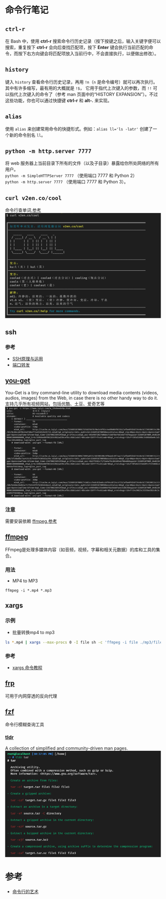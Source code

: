 # 命令行笔记 

## `ctrl-r`
在 Bash 中，使用 **ctrl-r** 搜索命令行历史记录（按下按键之后，输入关键字便可以搜索，重复按下 **ctrl-r** 会向后查找匹配项，按下 **Enter** 键会执行当前匹配的命令，而按下右方向键会将匹配项放入当前行中，不会直接执行，以便做出修改）。

## `history`
键入 `history` 查看命令行历史记录，再用 `!n`（`n` 是命令编号）就可以再次执行。其中有许多缩写，最有用的大概就是 `!$`， 它用于指代上次键入的参数，而 `!!` 可以指代上次键入的命令了（参考 man 页面中的“HISTORY EXPANSION”）。不过这些功能，你也可以通过快捷键 **ctrl-r** 和 **alt-.** 来实现。

## `alias`
使用 `alias` 来创建常用命令的快捷形式。例如：`alias ll='ls -latr'` 创建了一个新的命令别名 `ll`。

## `python -m http.server 7777`
将 web 服务器上当前目录下所有的文件（以及子目录）暴露给你所处网络的所有用户。  
`python -m SimpleHTTPServer 7777` （使用端口 7777 和 Python 2）  
`python -m http.server 7777` （使用端口 7777 和 Python 3）。

## `curl v2en.co/cool`
命令行查单词,[参考](https://www.zhihu.com/question/41115077/answer/724683831)  
![](./assets/2019-08-28-21-52-56.png)

## ssh

### 参考
- [SSH原理与运用](http://www.ruanyifeng.com/blog/2011/12/ssh_remote_login.html)
- [端口转发](http://www.ruanyifeng.com/blog/2011/12/ssh_port_forwarding.html)

## [you-get](https://github.com/soimort/you-get)
You-Get is a tiny command-line utility to download media contents (videos, audios, images) from the Web, in case there is no other handy way to do it.  
支持几乎所有视频网站，包括优酷、土豆、爱奇艺等
![](./assets/2019-08-28-22-26-38.png)

### 注意
需要安装依赖 [ffmpeg](#ffmpeg),[参考](https://www.jianshu.com/p/2b98e0f87720)


## [ffmpeg](https://github.com/FFmpeg/FFmpeg)
FFmpeg是处理多媒体内容（如音频，视频，字幕和相关元数据）的库和工具的集合。
### 用法
- MP4 to MP3
```
ffmpeg -i *.mp4 *.mp3
```

## xargs

### 示例
- 批量转换mp4 to mp3
``` bash
ls *.mp4 | xargs --max-procs 0 -I file sh -c 'ffmpeg -i file ./mp3/file.mp3'
```

### 参考
- [xargs 命令教程](http://www.ruanyifeng.com/blog/2019/08/xargs-tutorial.html)

## [frp](https://github.com/fatedier/frp)
可用于内网穿透的反向代理

## [fzf](https://github.com/junegunn/fzf)
命令行模糊查询工具

### [tldr](https://github.com/tldr-pages/tldr)
A collection of simplified and community-driven man pages.
![](./assets/2019-08-28-22-37-50.png)


# 参考

- [命令行的艺术](https://github.com/jlevy/the-art-of-command-line/blob/master/README-zh.md)